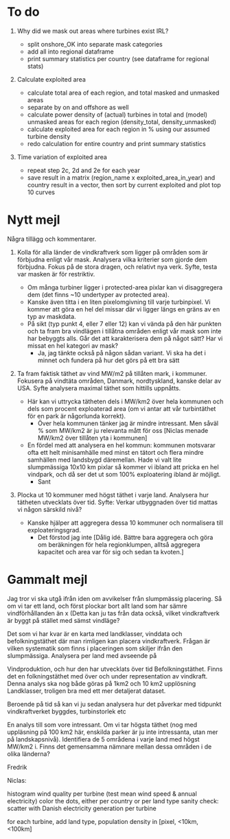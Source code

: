 # To do

1. Why did we mask out areas where turbines exist IRL?
    * split onshore_OK into separate mask categories
    * add all into regional dataframe
    * print summary statistics per country (see dataframe for regional stats)

2. Calculate exploited area
    * calculate total area of each region, and total masked and unmasked areas
    * separate by on and offshore as well
    * calculate power density of (actual) turbines in total and (model) unmasked areas
        for each region (density_total, density_unmasked)
    * calculate exploited area for each region in % using our assumed turbine density
    * redo calculation for entire country and print summary statistics 

3. Time variation of exploited area
    * repeat step 2c, 2d and 2e for each year
    * save result in a matrix (region_name x exploited_area_in_year) and country
        result in a vector, then sort by current exploited and plot top 10 curves

# Nytt mejl

Några tillägg och kommentarer.
 
1. Kolla för alla länder de vindkraftverk som ligger på områden som är förbjudna enligt vår mask. Analysera vilka kriterier som gjorde dem förbjudna. Fokus på de stora dragen, och relativt nya verk. Syfte, testa var masken är för restriktiv.
    * Om många turbiner ligger i protected-area pixlar kan vi disaggregera dem (det finns ~10 undertyper av protected area).
    * Kanske även titta i en liten pixelomgivning till varje turbinpixel. Vi kommer att göra en hel del missar där vi ligger längs en gräns av en typ av maskdata.
    * På sikt (typ punkt 4, eller 7 eller 12) kan vi vända på den här punkten och ta fram bra vindlägen i tillåtna områden enligt vår mask som inte har bebyggts alls. Går det att karakterisera dem på något sätt? Har vi missat en hel kategori av mask?  
        - Ja, jag tänkte också på någon sådan variant. Vi ska ha det i minnet och fundera på hur det görs på ett bra sätt
 
2. Ta fram faktisk täthet av vind MW/m2 på tillåten mark, i kommuner. Fokusera på vindtäta områden, Danmark, nordtyskland, kanske delar av USA. Syfte analysera maximal täthet som hittills uppnåtts.
    * Här kan vi uttrycka tätheten dels i MW/km2 över hela kommunen och dels som procent exploaterad area (om vi antar att vår turbintäthet för en park är någorlunda korrekt).
        - Över hela kommunen tänker jag är mindre intressant. Men såväl % som MW/km2 är ju relevanta mått för oss [Niclas menade MW/km2 över tillåten yta i kommunen]
    * En fördel med att analysera en hel kommun: kommunen motsvarar ofta ett helt minisamhälle med minst en tätort och flera mindre samhällen med landsbygd däremellan. Hade vi valt lite slumpmässiga 10x10 km pixlar så kommer vi ibland att pricka en hel vindpark, och då ser det ut som 100% exploatering ibland är möjligt.
        - Sant

3. Plocka ut 10 kommuner med högst täthet i varje land. Analysera hur tätheten utvecklats över tid. Syfte: Verkar utbyggnaden över tid mattas vi någon särskild nivå?
    * Kanske hjälper att aggregera dessa 10 kommuner och normalisera till exploateringsgrad.
        - Det förstod jag inte
        [Dålig idé. Bättre bara aggregera och göra om beräkningen för hela regionklumpen,
        alltså aggregera kapacitet och area var för sig och sedan ta kvoten.]


# Gammalt mejl

Jag tror vi ska utgå ifrån iden om avvikelser från slumpmässig placering. Så om vi tar ett land, och först plockar bort allt land som har sämre vindförhållanden än x (Detta kan ju tas från data också, vilket vindkraftverk är byggt på stället med sämst vindläge?

Det som vi har kvar är en karta med landklasser, vinddata och befolkningstäthet där man rimligen kan placera vindkraftverk. Frågan är vilken systematik som finns i placeringen som skiljer ifrån den slumpmässiga. Analysera per land med avseende på

Vindproduktion, och hur den har utvecklats över tid
Befolkningstäthet. Finns det en folkningstäthet med över och under representation av vindkraft. Denna analys ska nog både göras på 1km2 och 10 km2 upplösning
Landklasser, troligen bra med ett mer detaljerat dataset.
 
Beroende på tid så kan vi ju sedan analysera hur det påverkar med tidpunkt vindkraftverket byggdes, turbinstorlek etc

En analys till som vore intressant. Om vi tar högsta täthet (nog med uppläsning på 100 km2 här, enskilda parker är ju inte intressanta, utan mer på landskapsnivå). Identifiera de 5 områdena i varje land med högst MW/km2 i. Finns det gemensamma nämnare mellan dessa områden i de olika länderna?

Fredrik



Niclas:

histogram wind quality per turbine (test mean wind speed & annual electricity)
color the dots, either per country or per land type
sanity check: scatter with Danish electricity generation per turbine

for each turbine, add land type, population density in [pixel, <10km, <100km]
 
